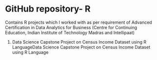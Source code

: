 # GitHub repository- R
Contains R projects which I worked with as per requirement of Advanced Certification in Data Analytics for Business (Centre for Continuing Education, Indian Institute of Technology Madras and Intellipaat)
1.  Data Science Capstone Project on Census Income Dataset using R LanguageData Science Capstone Project on Census Income Dataset using R Language 

